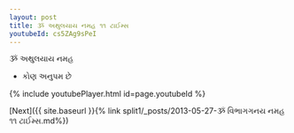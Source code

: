 ```yaml
---
layout: post
title: ૐ અથુલયાય નમહ ૧૧ ટાઈમ્સ
youtubeId: cs5ZAg9sPeI
---
```

 
 
 ૐ અથુલયાય નમહ  
 
 -  કોણ અનુપમ છે 
 
  
 
  
 
 
 
 
 
 


{% include youtubePlayer.html id=page.youtubeId %}
 
[Next]({{ site.baseurl }}{% link  split1/_posts/2013-05-27-ૐ વિભાગગનય નમહ ૧૧ ટાઈમ્સ.md%})
 
